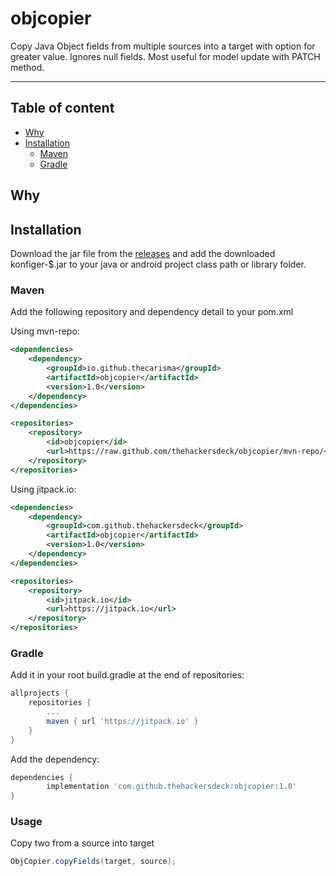 # objcopier

Copy Java Object fields from multiple sources into a target with option for greater value. Ignores null fields. Most useful for model update with PATCH method.

___

## Table of content
- [Why](#why)
- [Installation](#installation)
    - [Maven](#maven)
    - [Gradle](#gradle)

## Why

## Installation

Download the jar file from the [releases](https://github.com/thehackersdeck/objcopier/releases) and add the downloaded konfiger-$.jar to your java or android project class path or library folder.

### Maven

Add the following repository and dependency detail to your pom.xml

Using mvn-repo:

```xml
<dependencies>
    <dependency>
        <groupId>io.github.thecarisma</groupId>
        <artifactId>objcopier</artifactId>
        <version>1.0</version>
    </dependency>
</dependencies>

<repositories>
    <repository>
        <id>objcopier</id>
        <url>https://raw.github.com/thehackersdeck/objcopier/mvn-repo/</url>
    </repository>
</repositories>
```

Using jitpack.io:

```xml
<dependencies>
    <dependency>
        <groupId>com.github.thehackersdeck</groupId>
        <artifactId>objcopier</artifactId>
        <version>1.0</version>
    </dependency>
</dependencies>

<repositories>
    <repository>
        <id>jitpack.io</id>
        <url>https://jitpack.io</url>
    </repository>
</repositories>
```

### Gradle

Add it in your root build.gradle at the end of repositories:

```gradle
allprojects {
    repositories {
        ...
        maven { url 'https://jitpack.io' }
    }
}
```

Add the dependency:

```gradle
dependencies {
        implementation 'com.github.thehackersdeck:objcopier:1.0'
}
```

### Usage

Copy two from a source into target

```java
ObjCopier.copyFields(target, source);
```